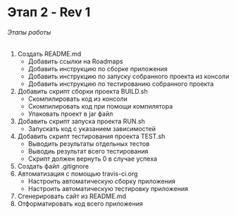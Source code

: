 # Этап 2 - Rev 1
###### Этапы работы
1. Создать README.md
    - Добавить ссылки на Roadmaps
    - Добавить инструкцию по сборке приложения
    - Добавить инструкцию по запуску собранного проекта из консоли
    - Добавить инструкцию по тестированию собранного проекта
2. Добавить скрипт сборки проекта BUILD.sh
    - Скомпилировать код из консоли
    - Скомпилировать код при помощи компилятора
    - Упаковать проект в jar файл
3. Добавить скрипт запуска проекта RUN.sh
    - Запускать код с указанием зависимостей
4. Добавить скрипт тестирования проекта TEST.sh
    - Выводить результаты отдельных тестов
    - Выводиь результат всего тестирования
    - Скрипт должен вернуть 0 в случае успеха
5. Создать файл .gitignore
6. Автоматизация с помощью travis-ci.org
    - Настроить автоматическую сборку приложения
    - Настроить автоматическую тестировку приложения
7. Сгенерировать сайт из README.md
8. Отформатировать код всего приложения